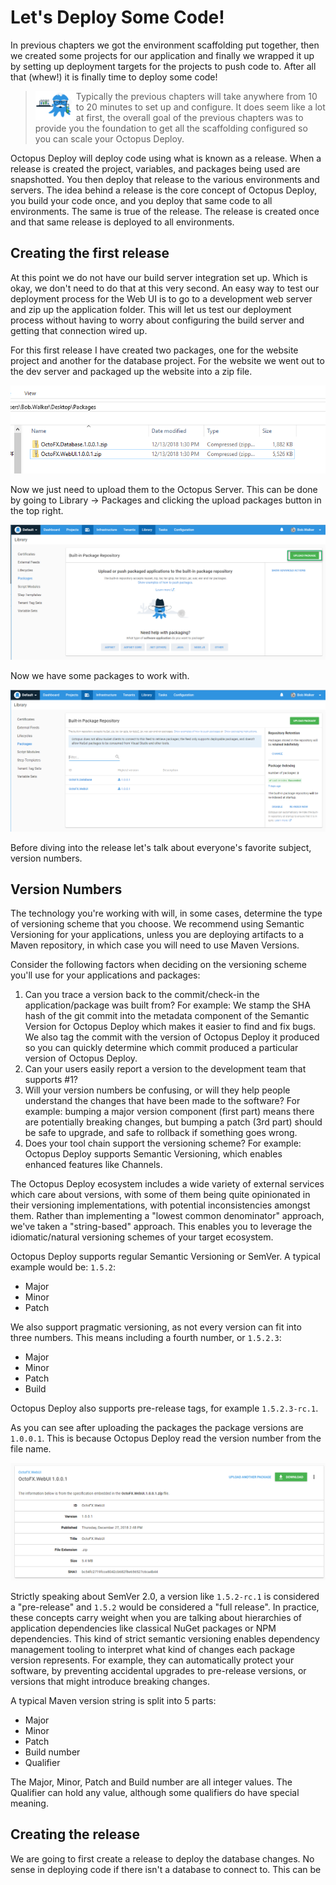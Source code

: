 # Let's Deploy Some Code!

In previous chapters we got the environment scaffolding put together, then we created some projects for our application and finally we wrapped it up by setting up deployment targets for the projects to push code to.  After all that (whew!) it is finally time to deploy some code!

> <img src="images/professoroctopus.png" style="float: left;"> Typically the previous chapters will take anywhere from 10 to 20 minutes to set up and configure.  It does seem like a lot at first, the overall goal of the previous chapters was to provide you the foundation to get all the scaffolding configured so you can scale your Octopus Deploy.

Octopus Deploy will deploy code using what is known as a release.  When a release is created the project, variables, and packages being used are snapshotted.  You then deploy that release to the various environments and servers.  The idea behind a release is the core concept of Octopus Deploy, you build your code once, and you deploy that same code to all environments.  The same is true of the release.  The release is created once and that same release is deployed to all environments.

## Creating the first release

At this point we do not have our build server integration set up.  Which is okay, we don't need to do that at this very second.  An easy way to test our deployment process for the Web UI is to go to a development web server and zip up the application folder.  This will let us test our deployment process without having to worry about configuring the build server and getting that connection wired up.

For this first release I have created two packages, one for the website project and another for the database project.  For the website we went out to the dev server and packaged up the website into a zip file.  

![](images/releasecreation-packagestoupload.png)

Now we just need to upload them to the Octopus Server.  This can be done by going to Library -> Packages and clicking the upload packages button in the top right.

![](images/releasecreation-uploadpackages.png)

Now we have some packages to work with.

![](images/releasecreation-uploadedpackages.png)

Before diving into the release let's talk about everyone's favorite subject, version numbers.  

## Version Numbers

The technology you're working with will, in some cases, determine the type of versioning scheme that you choose. We recommend using Semantic Versioning for your applications, unless you are deploying artifacts to a Maven repository, in which case you will need to use Maven Versions.

Consider the following factors when deciding on the versioning scheme you'll use for your applications and packages:

1. Can you trace a version back to the commit/check-in the application/package was built from? For example: We stamp the SHA hash of the git commit into the metadata component of the Semantic Version for Octopus Deploy which makes it easier to find and fix bugs. We also tag the commit with the version of Octopus Deploy it produced so you can quickly determine which commit produced a particular version of Octopus Deploy.
2. Can your users easily report a version to the development team that supports #1?
3. Will your version numbers be confusing, or will they help people understand the changes that have been made to the software? For example: bumping a major version component (first part) means there are potentially breaking changes, but bumping a patch (3rd part) should be safe to upgrade, and safe to rollback if something goes wrong.
4. Does your tool chain support the versioning scheme? For example: Octopus Deploy supports Semantic Versioning, which enables enhanced features like Channels.

The Octopus Deploy ecosystem includes a wide variety of external services which care about versions, with some of them being quite opinionated in their versioning implementations, with potential inconsistencies amongst them. Rather than implementing a "lowest common denominator" approach, we've taken a "string-based" approach. This enables you to leverage the idiomatic/natural versioning schemes of your target ecosystem.

Octopus Deploy supports regular Semantic Versioning or SemVer.  A typical example would be: `1.5.2`:

- Major
- Minor
- Patch

We also support pragmatic versioning, as not every version can fit into three numbers.  This means including a fourth number, or `1.5.2.3`:

- Major
- Minor
- Patch
- Build

Octopus Deploy also supports pre-release tags, for example `1.5.2.3-rc.1`.  

As you can see after uploading the packages the package versions are `1.0.0.1`.  This is because Octopus Deploy read the version number from the file name.

![](images/releasecreation-versiondetails.png)

Strictly speaking about SemVer 2.0, a version like `1.5.2-rc.1` is considered a "pre-release" and `1.5.2` would be considered a "full release".  In practice, these concepts carry weight when you are talking about hierarchies of application dependencies like classical NuGet packages or NPM dependencies. This kind of strict semantic versioning enables dependency management tooling to interpret what kind of changes each package version represents. For example, they can automatically protect your software, by preventing accidental upgrades to pre-release versions, or versions that might introduce breaking changes.

A typical Maven version string is split into 5 parts:

- Major
- Minor
- Patch
- Build number
- Qualifier

The Major, Minor, Patch and Build number are all integer values.  The Qualifier can hold any value, although some qualifiers do have special meaning.

## Creating the release

We are going to first create a release to deploy the database changes.  No sense in deploying code if there isn't a database to connect to.  This can be 